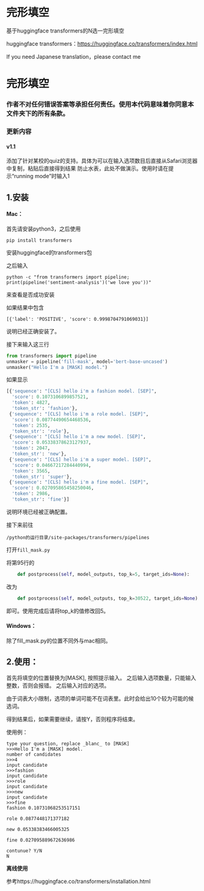 # 完形填空
基于huggingface transformers的N选一完形填空

huggingface transformers：https://huggingface.co/transformers/index.html

If you need Japanese translation，please contact me
# 完形填空

### 作者不对任何错误答案等承担任何责任。使用本代码意味着你同意本文件夹下的所有条款。

### 更新内容
#### v1.1 
添加了针对某校的quiz的支持。具体为可以在输入选项数目后直接从Safari浏览器中复制，粘贴后直接得到结果
防止水表，此处不做演示。使用时请在提示“running mode”时输入1

## 1.安装

#### Mac：

首先请安装python3，之后使用

`pip install transformers`

安装huggingface的transformers包

之后输入

`python -c "from transformers import pipeline; print(pipeline('sentiment-analysis')('we love you'))"`

来查看是否成功安装

如果结果中包含

`[{'label': 'POSITIVE', 'score': 0.9998704791069031}]`

说明已经正确安装了。

接下来输入这三行

``````python
from transformers import pipeline
unmasker = pipeline('fill-mask', model='bert-base-uncased')
unmasker("Hello I'm a [MASK] model.")
``````

如果显示

```python
[{'sequence': "[CLS] hello i'm a fashion model. [SEP]",
  'score': 0.1073106899857521,
  'token': 4827,
  'token_str': 'fashion'},
 {'sequence': "[CLS] hello i'm a role model. [SEP]",
  'score': 0.08774490654468536,
  'token': 2535,
  'token_str': 'role'},
 {'sequence': "[CLS] hello i'm a new model. [SEP]",
  'score': 0.05338378623127937,
  'token': 2047,
  'token_str': 'new'},
 {'sequence': "[CLS] hello i'm a super model. [SEP]",
  'score': 0.04667217284440994,
  'token': 3565,
  'token_str': 'super'},
 {'sequence': "[CLS] hello i'm a fine model. [SEP]",
  'score': 0.027095865458250046,
  'token': 2986,
  'token_str': 'fine'}]
```

说明环境已经被正确配置。

接下来前往

`/python的运行目录/site-packages/transformers/pipelines `

打开`fill_mask.py`

将第95行的

```python
    def postprocess(self, model_outputs, top_k=5, target_ids=None):
```

改为

```python
    def postprocess(self, model_outputs, top_k=30522, target_ids=None):
```



即可。使用完成后请将top_k的值修改回5。

#### Windows：

除了fill_mask.py的位置不同外与mac相同。



## 2.使用：

首先将填空的位置替换为[MASK], 按照提示输入。
之后输入选项数量，只能输入整数，否则会报错。
之后输入对应的选项。

由于词表大小限制，选项的单词可能不在词表里。此时会给出10个较为可能的候选词。

得到结果后，如果需要继续，请按Y，否则程序将结束。



使用例：

```
type your question, replace _blanc_ to [MASK]
>>>Hello I'm a [MASK] model.
number of candidates
>>>4
input candidate
>>>fashion
input candidate
>>>role
input candidate
>>>new
input candidate
>>>fine
fashion 0.10731068253517151

role 0.0877448171377182

new 0.05338383466005325

fine 0.027095889672636986

contunue? Y/N
N
```

**离线使用**

参考https://huggingface.co/transformers/installation.html
